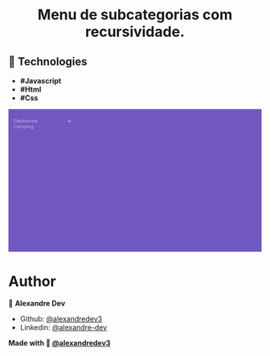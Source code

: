 <h1 align="center"> Menu de subcategorias com recursividade. </h1>

## :book: Technologies
  - **#Javascript**
  - **#Html**
  - **#Css**
 
<img src="https://github.com/alexandredev3/Menu-de-subcategorias-com-recursividade/blob/master/2020-05-12%2017-20-05.gif" />

# Author

👤 **Alexandre Dev**
* Github: [@alexandredev3](https://github.com/alexandredev3)
* Linkedin: [@alexandre-dev](https://www.linkedin.com/in/alexandre-dev-401699199/)

<strong> Made with :blue_heart: <a href="https://github.com/alexandredev3">@alexandredev3</a></strong>
